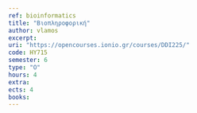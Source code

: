 ```yaml
---
ref: bioinformatics
title: "Βιοπληροφορική"
author: vlamos
excerpt: 
uri: "https://opencourses.ionio.gr/courses/DDI225/"
code: ΗΥ715
semester: 6
type: "O"
hours: 4
extra: 
ects: 4
books:
---
```


